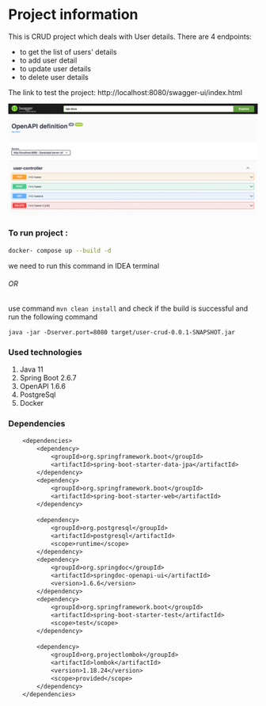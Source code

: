 # Project information

This is CRUD project which deals with User details. There are 4 endpoints:
- to get the list of users' details
-  to add user detail
-  to update user details 
-   to delete user details

The link to test the project:
http://localhost:8080/swagger-ui/index.html

![](img/img.png)

### To run project :
```sh
docker- compose up --build -d
```
we need to run this command in IDEA terminal
###### OR
use command `mvn clean install` and check if the build is successful and run the following command
```
java -jar -Dserver.port=8080 target/user-crud-0.0.1-SNAPSHOT.jar
```
 
### Used technologies
1. Java 11
2. Spring Boot  2.6.7
3. OpenAPI 1.6.6
4. PostgreSql 
5. Docker 

### Dependencies
```
	<dependencies>
		<dependency>
			<groupId>org.springframework.boot</groupId>
			<artifactId>spring-boot-starter-data-jpa</artifactId>
		</dependency>
		<dependency>
			<groupId>org.springframework.boot</groupId>
			<artifactId>spring-boot-starter-web</artifactId>
		</dependency>

		<dependency>
			<groupId>org.postgresql</groupId>
			<artifactId>postgresql</artifactId>
			<scope>runtime</scope>
		</dependency>
		<dependency>
			<groupId>org.springdoc</groupId>
			<artifactId>springdoc-openapi-ui</artifactId>
			<version>1.6.6</version>
		</dependency>
		<dependency>
			<groupId>org.springframework.boot</groupId>
			<artifactId>spring-boot-starter-test</artifactId>
			<scope>test</scope>
		</dependency>

		<dependency>
			<groupId>org.projectlombok</groupId>
			<artifactId>lombok</artifactId>
			<version>1.18.24</version>
			<scope>provided</scope>
		</dependency>
	</dependencies>
```
